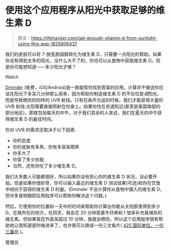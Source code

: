# 使用这个应用程序从阳光中获取足够的维生素 D

> 原文：<https://lifehacker.com/get-enough-vitamin-d-from-sunlight-using-this-app-1826806437>

我们的皮肤可以将 7-脱氢胆固醇转化为维生素 D，只需要一点阳光的帮助。如果你没有得到太多的阳光，没什么大不了的，你也可以从食物中获取维生素 D。但是你可能想知道——多少阳光才够？

Watch

[Dminder](http://dminder.ontometrics.com/) (免费，iOS/Android)是一款能帮你找到答案的应用。计算并不像说你应该在阳光下多呆几分钟那么简单，因为帮助你制造维生素 D 的不仅仅是*或*阳光，而是导致晒伤的同样的 UVB 射线。只有在条件合适的时候，我们才能获得大量的 UVB 射线:太阳需要直接照射在你身上。如果你住在赤道附近(甚至是美国南部的部分地区)，那就包括每天的中午。对于我们其余的人来说，我们在夏天的中午获得维生素 D 的最佳时间。

你对 UVB 的需求还取决于以下因素:

*   你的态度
*   你的皮肤有多黑，你有多容易晒黑
*   你多大了
*   你穿了多少衣服
*   当然，还有你吃了多少维生素 D。

我们大多数人可能都很好，所以如果你没有担心你的维生素 D 状况，没必要开始。但是如果你很好奇，你可以输入最近的维生素 D 测试结果(可选)和你在饮食中倾向于获得的维生素 D 的量。(Dminder 不会计算你从食物中摄入的维生素 D，但许多食物跟踪应用程序可以帮助你解决这个问题。)

然后，它使用你的位置和一天中的时间来帮助你计算出你能从太阳那里得到多少 D。在我所在的地方，在阴天，我会花 20 分钟穿着牛仔裤和 t 恤来补充我储存的维生素。但如果我在外面呆超过 10 分钟，我就会晒伤，所以这个应用程序很有帮助地让我知道是时候进来了。也许我可以换成一份三文鱼片( [425 国际单位，一份三盎司](https://www.prevention.com/food-nutrition/a20437976/foods-high-in-vitamin-d/) )。

管理员